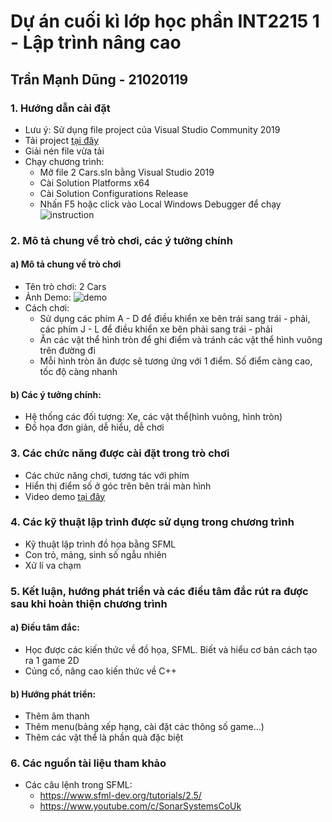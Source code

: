 # Dự án cuối kì lớp học phần INT2215 1 - Lập trình nâng cao
## Trần Mạnh Dũng - 21020119

### 1. Hướng dẫn cài đặt
  * Lưu ý: Sử dụng file project của Visual Studio Community 2019
  * Tải project [ tại đây ](https://github.com/TranManhDung21020119/2-Cars/archive/refs/heads/main.zip)
  * Giải nén file vừa tải
  * Chạy chương trình:
    + Mở file 2 Cars.sln bằng Visual Studio 2019
    + Cài Solution Platforms x64
    + Cài Solution Configurations Release
    + Nhấn F5 hoặc click vào Local Windows Debugger để chạy![instruction](https://user-images.githubusercontent.com/100196588/169731734-7f63f039-f3f2-4c7d-b5df-29a5bf24e29c.png)


### 2. Mô tả chung về trò chơi, các ý tưởng chính
#### a) Mô tả chung về trò chơi
  * Tên trò chơi: 2 Cars
  * Ảnh Demo:
![demo](https://user-images.githubusercontent.com/100196588/169719921-6d7ef496-67ba-41f6-84d2-2eb1c76f41e4.png)
  * Cách chơi:
    + Sử dụng các phím A - D để điều khiển xe bên trái sang trái - phải, các phím J - L để điều khiển xe bên phải sang trái - phải
    + Ăn các vật thể hình tròn để ghi điểm và tránh các vật thể hình vuông trên đường đi
    + Mỗi hình tròn ăn được sẽ tương ứng với 1 điểm. Số điểm càng cao, tốc độ càng nhanh
#### b) Các ý tưởng chính:
  * Hệ thống các đối tượng: Xe, các vật thể(hình vuông, hình tròn)
  * Đồ họa đơn giản, dễ hiểu, dễ chơi
### 3. Các chức năng được cài đặt trong trò chơi
  * Các chức năng chơi, tương tác với phím
  * Hiển thị điểm số ở góc trên bên trái màn hình
  * Video demo [ tại đây ](https://youtu.be/s9Ha2xgYrMc)
### 4. Các kỹ thuật lập trình được sử dụng trong chương trình
  * Kỹ thuật lập trình đồ họa bằng SFML
  * Con trỏ, mảng, sinh số ngẫu nhiên
  * Xử lí va chạm
### 5. Kết luận, hướng phát triển và các điều tâm đắc rút ra được sau khi hoàn thiện chương trình
#### a) Điều tâm đắc:
  * Học được các kiến thức về đồ họa, SFML. Biết và hiểu cơ bản cách tạo ra 1 game 2D
  * Củng cố, nâng cao kiến thức về C++
#### b) Hướng phát triển:
  * Thêm âm thanh
  * Thêm menu(bảng xếp hạng, cài đặt các thông số game...)
  * Thêm các vật thể là phần quà đặc biệt
### 6. Các nguồn tài liệu tham khảo
  * Các câu lệnh trong SFML:
    + https://www.sfml-dev.org/tutorials/2.5/
    + https://www.youtube.com/c/SonarSystemsCoUk
